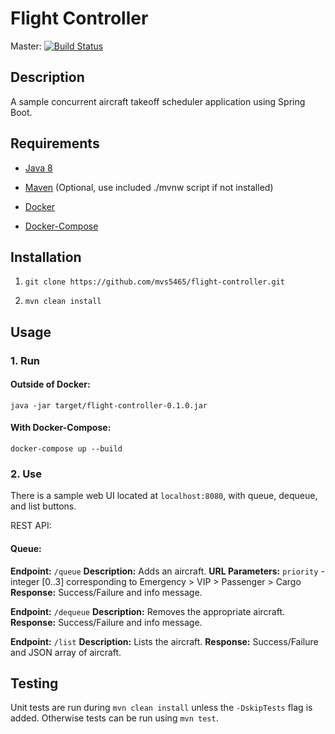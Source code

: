 # Flight Controller

Master: [![Build Status](https://travis-ci.org/mvs5465/flight-controller.svg?branch=master)](https://travis-ci.org/mvs5465/flight-controller)

## Description

A sample concurrent aircraft takeoff scheduler application using Spring Boot.

## Requirements

- [Java 8](http://www.oracle.com/technetwork/java/javase/overview/java8-2100321.html)

- [Maven](https://maven.apache.org/install.html) (Optional, use included ./mvnw script if not installed)

- [Docker](https://docs.docker.com/install/)

- [Docker-Compose](https://docs.docker.com/compose/install/)

## Installation

1. `git clone https://github.com/mvs5465/flight-controller.git`

2. `mvn clean install`

## Usage

### 1. Run

#### Outside of Docker:

`java -jar target/flight-controller-0.1.0.jar`

#### With Docker-Compose:

`docker-compose up --build`

### 2. Use

There is a sample web UI located at `localhost:8080`, with queue, dequeue, and list buttons.

REST API:
#### Queue:
  **Endpoint:** `/queue`
  **Description:** Adds an aircraft.
  **URL Parameters:** `priority` - integer [0..3] corresponding to Emergency > VIP > Passenger > Cargo
  **Response:** Success/Failure and info message.
  
  **Endpoint:** `/dequeue`
  **Description:** Removes the appropriate aircraft.
  **Response:** Success/Failure and info message.
  
  **Endpoint:** `/list`
  **Description:** Lists the aircraft.
  **Response:** Success/Failure and JSON array of aircraft.

## Testing

Unit tests are run during `mvn clean install` unless the `-DskipTests` flag is added. Otherwise tests can be run using `mvn test`.
